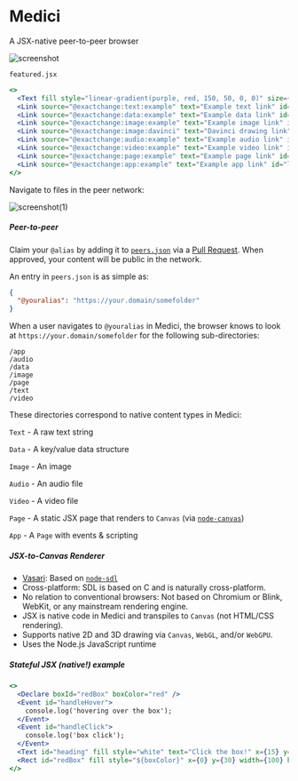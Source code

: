 # Medici
A JSX-native peer-to-peer browser

![screenshot](https://github.com/bennyschmidt/medici/assets/45407493/d148be80-5048-4832-b63a-48d478a72ce3)

`featured.jsx`

```jsx
<>
  <Text fill style="linear-gradient(purple, red, 150, 50, 0, 0)" size={26} text="Featured files" x={8} y={36} />
  <Link source="@exactchange:text:example" text="Example text link" id="link1" x={0} y={50} width={200} height={24} />
  <Link source="@exactchange:data:example" text="Example data link" id="link2" x={0} y={74} width={200} height={24} />
  <Link source="@exactchange:image:example" text="Example image link" id="link3" x={0} y={98} width={200} height={24} />
  <Link source="@exactchange:image:davinci" text="Davinci drawing link" id="link4" x={0} y={122} width={200} height={24} />
  <Link source="@exactchange:audio:example" text="Example audio link" id="link5" x={0} y={146} width={200} height={24} />
  <Link source="@exactchange:video:example" text="Example video link" id="link6" x={0} y={170} width={200} height={24} />
  <Link source="@exactchange:page:example" text="Example page link" id="link7" x={0} y={194} width={200} height={24} />
  <Link source="@exactchange:app:example" text="Example app link" id="link8" x={0} y={218} width={200} height={24} />
</>
```

Navigate to files in the peer network:

![screenshot(1)](https://github.com/bennyschmidt/medici/assets/45407493/bb418f52-41f0-4eff-9e64-3c4b1430e9f2)

##### Peer-to-peer

Claim your `@alias` by adding it to [`peers.json`](https://github.com/bennyschmidt/medici/blob/master/peers.json) via a [Pull Request](https://github.com/bennyschmidt/medici/pulls). When approved, your content will be public in the network.

An entry in `peers.json` is as simple as:

```json
{
  "@youralias": "https://your.domain/somefolder"
}
```

When a user navigates to `@youralias` in Medici, the browser knows to look at `https://your.domain/somefolder` for the following sub-directories:

    /app
    /audio 
    /data 
    /image
    /page
    /text
    /video

These directories correspond to native content types in Medici:

`Text` - A raw text string

`Data` - A key/value data structure

`Image` - An image

`Audio` - An audio file

`Video` - A video file

`Page` - A static JSX page that renders to `Canvas` (via [`node-canvas`](https://www.npmjs.com/package/canvas))

`App` - A `Page` with events & scripting

##### JSX-to-Canvas Renderer

- [Vasari](https://github.com/bennyschmidt/medici/blob/master/renderers/Vasari/index.js): Based on [`node-sdl`](https://github.com/kmamal/node-sdl)
- Cross-platform: SDL is based on C and is naturally cross-platform.
- No relation to conventional browsers: Not based on Chromium or Blink, WebKit, or any mainstream rendering engine.
- JSX is native code in Medici and transpiles to `Canvas` (not HTML/CSS rendering). 
- Supports native 2D and 3D drawing via `Canvas`, `WebGL`, and/or `WebGPU`.
- Uses the Node.js JavaScript runtime 

##### Stateful JSX (native!) example

```jsx
<>
  <Declare boxId="redBox" boxColor="red" />
  <Event id="handleHover">
    console.log('hovering over the box');
  </Event>
  <Event id="handleClick">
    console.log('box click');
  </Event>
  <Text id="heading" fill style="white" text="Click the box!" x={15} y={20} />
  <Rect id="redBox" fill style="${boxColor}" x={0} y={30} width={100} height={100} hover={handleHover} click={handleClick} />
</>
```
